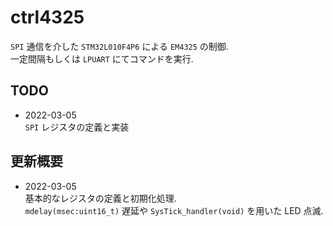 # ctrl4325
`SPI` 通信を介した `STM32L010F4P6` による `EM4325` の制御.  
一定間隔もしくは `LPUART` にてコマンドを実行.


## TODO
* 2022-03-05  
  `SPI` レジスタの定義と実装

## 更新概要
* 2022-03-05  
  基本的なレジスタの定義と初期化処理.  
  `mdelay(msec:uint16_t)` 遅延や `SysTick_handler(void)` を用いた LED 点滅.
